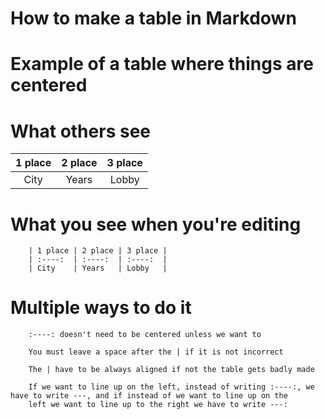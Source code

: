 # How to make a table in Markdown

# Example of a table where things are centered

# What others see

| 1 place | 2 place | 3 place |
| :----:  | :----:  | :----:  |
| City    | Years   | Lobby   |

# What you see when you're editing

        | 1 place | 2 place | 3 place |
        | :----:  | :----:  | :----:  |
        | City    | Years   | Lobby   |
  
# Multiple ways to do it

        :----: doesn't need to be centered unless we want to
              
        You must leave a space after the | if it is not incorrect
                  
        The | have to be always aligned if not the table gets badly made
        
        If we want to line up on the left, instead of writing :----:, we have to write ---, and if instead of we want to line up on the
        left we want to line up to the right we have to write ---:

